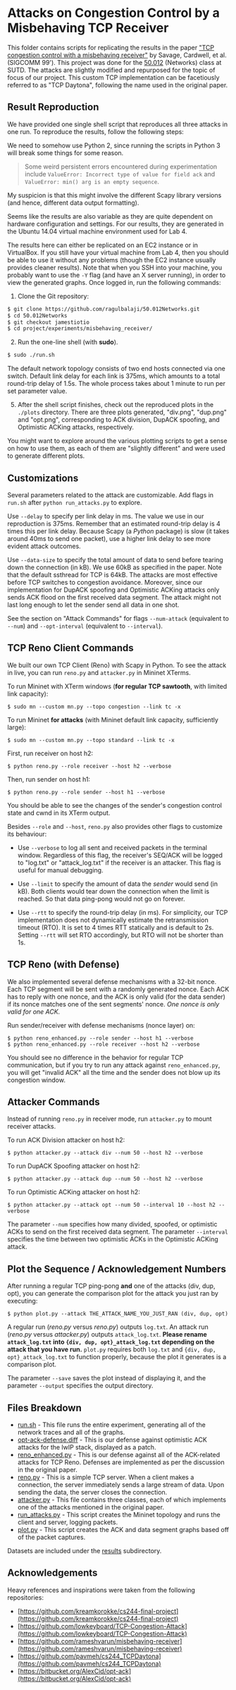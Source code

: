 # Attacks on Congestion Control by a Misbehaving TCP Receiver

This folder contains scripts for replicating the results in the paper ["TCP congestion control with a misbehaving receiver"](https://dl.acm.org/doi/10.1145/505696.505704) by Savage, Cardwell, et al. (SIGCOMM 99'). This project was done for the [50.012](https://istd.sutd.edu.sg/undergraduate/courses/50012-networks) (Networks) class at SUTD. The attacks are slightly modified and repurposed for the topic of focus of our project. This custom TCP implementation can be facetiously referred to as "TCP Daytona", following the name used in the original paper.

## Result Reproduction

We have provided one single shell script that reproduces all three attacks in one run. To reproduce the results, follow the following steps:

We need to somehow use Python 2, since running the scripts in Python 3 will break some things for some reason.

> Some weird persistent errors encountered during experimentation include `ValueError: Incorrect type of value for field ack` and `ValueError: min() arg is an empty sequence`.

My suspicion is that this might involve the different Scapy library versions (and hence, different data output formatting).

Seems like the results are also variable as they are quite dependent on hardware configuration and settings. For our results, they are generated in the Ubuntu 14.04 virtual machine environment used for Lab 4.

The results here can either be replicated on an EC2 instance or in VirtualBox. If you still have your virtual machine from Lab 4, then you should be able to use it without any problems (though the EC2 instance usually provides cleaner results). Note that when you SSH into your machine, you probably want to use the `-Y` flag (and have an X server running), in order to view the generated graphs. Once logged in, run the following commands:

1. Clone the Git repository:

```bash
$ git clone https://github.com/ragulbalaji/50.012Networks.git
$ cd 50.012Networks
$ git checkout jamestiotio
$ cd project/experiments/misbehaving_receiver/
```

2. Run the one-line shell (with **sudo**).

```bash
$ sudo ./run.sh
```

The default network topology consists of two end hosts connected via one switch. Default link delay for each link is 375ms, which amounts to a total round-trip delay of 1.5s. The whole process takes about 1 minute to run per set parameter value.

5. After the shell script finishes, check out the reproduced plots in the `./plots` directory. There are three plots generated, "div.png", "dup.png" and "opt.png", corresponding to ACK division, DupACK spoofing, and Optimistic ACKing attacks, respectively.

You might want to explore around the various plotting scripts to get a sense on how to use them, as each of them are "slightly different" and were used to generate different plots.

## Customizations

Several parameters related to the attack are customizable. Add flags in `run.sh` after `python run_attacks.py` to explore.

Use `--delay` to specify per link delay in ms. The value we use in our reproduction is 375ms. Remember that an estimated round-trip delay is 4 times this per link delay. Because Scapy (a _Python_ package) is slow (it takes around 40ms to send one packet), use a higher link delay to see more evident attack outcomes.

Use `--data-size` to specify the total amount of data to send before tearing down the connection (in kB). We use 60kB as specified in the paper. Note that the default ssthread for TCP is 64kB. The attacks are most effective before TCP switches to congestion avoidance. Moreover, since our implementation for DupACK spoofing and Optimistic ACKing attacks only sends ACK flood on the first received data segment. The attack might not last long enough to let the sender send all data in one shot.

See the section on "Attack Commands" for flags `--num-attack` (equivalent to `--num`) and `--opt-interval` (equivalent to `--interval`).

## TCP Reno Client Commands

We built our own TCP Client (Reno) with Scapy in Python. To see the attack in live, you can run `reno.py` and `attacker.py` in Mininet XTerms.

To run Mininet with XTerm windows (**for regular TCP sawtooth**, with limited link capacity):

```
$ sudo mn --custom mn.py --topo congestion --link tc -x
```

To run Mininet **for attacks** (with Mininet default link capacity, sufficiently large):

```
$ sudo mn --custom mn.py --topo standard --link tc -x
```

First, run receiver on host h2:

```
$ python reno.py --role receiver --host h2 --verbose
```

Then, run sender on host h1:

```
$ python reno.py --role sender --host h1 --verbose
```

You should be able to see the changes of the sender's congestion control state and cwnd in its XTerm output.

Besides `--role` and `--host`, `reno.py` also provides other flags to customize its behaviour:

- Use `--verbose` to log all sent and received packets in the terminal window. Regardless of this flag, the receiver's SEQ/ACK will be logged to "log.txt" or "attack_log.txt" if the receiver is an attacker. This flag is useful for manual debugging.

- Use `--limit` to specify the amount of data the _sender_ would send (in kB). Both clients would tear down the connection when the limit is reached. So that data ping-pong would not go on forever.

- Use `--rtt` to specify the round-trip delay (in ms). For simplicity, our TCP implementation does not dynamically estimate the retransmission timeout (RTO). It is set to 4 times RTT statically and is default to 2s. Setting `--rtt` will set RTO accordingly, but RTO will not be shorter than 1s.

## TCP Reno (with Defense)

We also implemented several defense mechanisms with a 32-bit nonce. Each TCP segment will be sent with a randomly generated nonce. Each ACK has to reply with one nonce, and the ACK is only valid (for the data sender) if its nonce matches one of the sent segments' nonce. _One nonce is only valid for one ACK._

Run sender/receiver with defense mechanisms (nonce layer) on:

```
$ python reno_enhanced.py --role sender --host h1 --verbose
$ python reno_enhanced.py --role receiver --host h2 --verbose
```

You should see no difference in the behavior for regular TCP communication, but if you try to run any attack against `reno_enhanced.py`, you will get "invalid ACK" all the time and the sender does not blow up its congestion window.

## Attacker Commands

Instead of running `reno.py` in receiver mode, run `attacker.py` to mount receiver attacks.

To run ACK Division attacker on host h2:

```
$ python attacker.py --attack div --num 50 --host h2 --verbose
```

To run DupACK Spoofing attacker on host h2:

```
$ python attacker.py --attack dup --num 50 --host h2 --verbose
```

To run Optimistic ACKing attacker on host h2:

```
$ python attacker.py --attack opt --num 50 --interval 10 --host h2 --verbose
```

The parameter `--num` specifies how many divided, spoofed, or optimistic ACKs to send on the first received data segment. The parameter `--interval` specifies the time between two optimistic ACKs in the Optimistic ACKing attack.

## Plot the Sequence / Acknowledgement Numbers

After running a regular TCP ping-pong **and** one of the attacks (div, dup, opt), you can generate the comparison plot for the attack you just ran by executing:

```
$ python plot.py --attack THE_ATTACK_NAME_YOU_JUST_RAN (div, dup, opt)
```

A regular run (_reno.py_ versus _reno.py_) outputs `log.txt`.
An attack run (_reno.py_ versus _attacker.py_) outputs `attack_log.txt`.
**Please rename `attack_log.txt` into `{div, dup, opt}_attack_log.txt` depending on the attack that you have run.**
`plot.py` requires both `log.txt` and `{div, dup, opt}_attack_log.txt` to function properly, because the plot it generates is a comparison plot.

The parameter `--save` saves the plot instead of displaying it, and the parameter `--output` specifies the output directory.

## Files Breakdown

- [run.sh](./run.sh) - This file runs the entire experiment, generating all of the network traces and all of the graphs.
- [opt-ack-defense.diff](./opt-ack-defense.diff) - This is our defense against optimistic ACK attacks for the lwIP stack, displayed as a patch.
- [reno_enhanced.py](./reno_enhanced.py) - This is our defense against all of the ACK-related attacks for TCP Reno. Defenses are implemented as per the discussion in the original paper.
- [reno.py](./reno.py) - This is a simple TCP server. When a client makes a connection, the server immediately sends a large stream of data. Upon sending the data, the server closes the connection.
- [attacker.py](./attacker.py) - This file contains three classes, each of which implements one of the attacks mentioned in the original paper.
- [run_attacks.py](./run_attacks.py) - This script creates the Mininet topology and runs the client and server, logging packets.
- [plot.py](./plot.py) - This script creates the ACK and data segment graphs based off of the packet captures.

Datasets are included under the [results](./results) subdirectory.

## Acknowledgements

Heavy references and inspirations were taken from the following repositories:

- [https://github.com/kreamkorokke/cs244-final-project](https://github.com/kreamkorokke/cs244-final-project)
- [https://github.com/lowkeyboard/TCP-Congestion-Attack](https://github.com/lowkeyboard/TCP-Congestion-Attack)
- [https://github.com/rameshvarun/misbehaving-receiver](https://github.com/rameshvarun/misbehaving-receiver)
- [https://github.com/pavmeh/cs244_TCPDaytona](https://github.com/pavmeh/cs244_TCPDaytona)
- [https://bitbucket.org/AlexCid/opt-ack](https://bitbucket.org/AlexCid/opt-ack)
